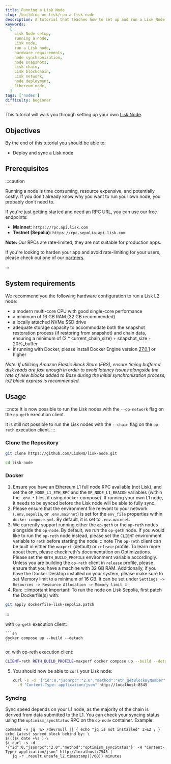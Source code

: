 ```yaml
---
title: Running a Lisk Node
slug: /building-on-lisk/run-a-lisk-node
description: A tutorial that teaches how to set up and run a Lisk Node.
keywords:
  [
    Lisk Node setup,
    running a node,
    Lisk node,
    run a Lisk node,
    hardware requirements,
    node synchronization,
    node snapshots,
    Lisk chain,
    Lisk blockchain,
    Lisk network,
    node deployment,
    Ethereum node,
  ]
tags: ['nodes']
difficulty: beginner
---
```


This tutorial will walk you through setting up your own [Lisk Node].

## Objectives

By the end of this tutorial you should be able to:

- Deploy and sync a Lisk node

## Prerequisites

:::caution

Running a node is time consuming, resource expensive, and potentially costly. If you don't already know why you want to run your own node, you probably don't need to.

If you're just getting started and need an RPC URL, you can use our free endpoints:

- **Mainnet**: `https://rpc.api.lisk.com`
- **Testnet (Sepolia)**: `https://rpc.sepolia-api.lisk.com`

**Note:** Our RPCs are rate-limited, they are not suitable for production apps.

If you're looking to harden your app and avoid rate-limiting for your users, please check out one of our [partners].

:::

## System requirements

We recommend you the following hardware configuration to run a Lisk L2 node:

- a modern multi-core CPU with good single-core performance
- a minimum of 16 GB RAM (32 GB recommended)
- a locally attached NVMe SSD drive
- adequate storage capacity to accommodate both the snapshot restoration process (if restoring from snapshot) and chain data, ensuring a minimum of (2 * current_chain_size) + snapshot_size + 20%_buffer
- if running with Docker, please install Docker Engine version [27.0.1](https://docs.docker.com/engine/release-notes/27.0/) or higher

*Note: If utilizing Amazon Elastic Block Store (EBS), ensure timing buffered disk reads are fast enough in order to avoid latency issues alongside the rate of new blocks added to Base during the initial synchronization process; io2 block express is recommended.*

## Usage

:::note
It is now possible to run the Lisk nodes with the `--op-network` flag on the `op-geth` execution client.

It is still not possible to run the Lisk nodes with the `--chain` flag on the `op-reth` execution client.
:::

### Clone the Repository

```sh
git clone https://github.com/LiskHQ/lisk-node.git
```

```sh
cd lisk-node
```

### Docker

1. Ensure you have an Ethereum L1 full node RPC available (not Lisk), and set the `OP_NODE_L1_ETH_RPC` and the `OP_NODE_L1_BEACON` variables (within the `.env.*` files, if using docker-compose).
    If running your own L1 node, it needs to be synced before the Lisk node will be able to fully sync.
2. Please ensure that the environment file relevant to your network (`.env.sepolia`, or `.env.mainnet`) is set for the `env_file` properties within `docker-compose.yml`.
    By default, it is set to `.env.mainnet`.
3. We currently support running either the `op-geth` or the `op-reth` nodes alongside the `op-node`. By default, we run the `op-geth` node. If you would like to run the `op-reth` node instead, please set the `CLIENT` environment variable to `reth` before starting the node.
    :::note
    The `op-reth` client can be built in either the `maxperf` (default) or `release` profile. To learn more about them, please check reth's documentation on Optimizations. Please set the `RETH_BUILD_PROFILE` environment variable accordingly.
Unless you are building the `op-reth` client in `release` profile, please ensure that you have a machine with 32 GB RAM.
Additionally, if you have the Docker Desktop installed on your system, please make sure to set Memory limit to a minimum of 16 GB.
It can be set under `Settings -> Resources -> Resource Allocation -> Memory limit`.
    :::
4. Run:
:::important
Important: To run the node on Lisk Sepolia, first patch the Dockerfile(s) with:
```sh
git apply dockerfile-lisk-sepolia.patch
```
:::

with `op-geth` execution client:

    ```sh
    docker compose up --build --detach
    ```

or, with op-reth execution client:

```sh
CLIENT=reth RETH_BUILD_PROFILE=maxperf docker compose up --build --detach
```
5. You should now be able to `curl` your Lisk node:
    ```sh
    curl -s -d '{"id":0,"jsonrpc":"2.0","method":"eth_getBlockByNumber","params":["latest",false]}' \
      -H "Content-Type: application/json" http://localhost:8545
    ```

### Syncing

Sync speed depends on your L1 node, as the majority of the chain is derived from data submitted to the L1.
You can check your syncing status using the `optimism_syncStatus` RPC on the `op-node` container.
Example:

```
command -v jq  &> /dev/null || { echo "jq is not installed" 1>&2 ; }
echo Latest synced block behind by: \
$((($( date +%s )-\
$( curl -s -d '{"id":0,"jsonrpc":"2.0","method":"optimism_syncStatus"}' -H "Content-Type: application/json" http://localhost:7545 |
   jq -r .result.unsafe_l2.timestamp))/60)) minutes
```


[partners]: /lisk-tools/api-providers
[lisk node]: https://github.com/LiskHQ/lisk-node